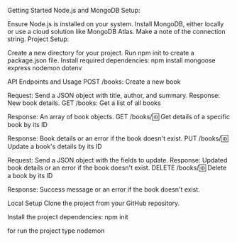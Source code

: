 Getting Started
Node.js and MongoDB Setup:

Ensure Node.js is installed on your system.
Install MongoDB, either locally or use a cloud solution like MongoDB Atlas. Make a note of the connection string.
Project Setup:

Create a new directory for your project.
Run npm init to create a package.json file.
Install required dependencies:
npm install mongoose express nodemon dotenv



API Endpoints and Usage
POST /books: Create a new book

Request: Send a JSON object with title, author, and summary.
Response: New book details.
GET /books: Get a list of all books

Response: An array of book objects.
GET /books/:id: Get details of a specific book by its ID

Response: Book details or an error if the book doesn't exist.
PUT /books/:id: Update a book's details by its ID

Request: Send a JSON object with the fields to update.
Response: Updated book details or an error if the book doesn't exist.
DELETE /books/:id: Delete a book by its ID

Response: Success message or an error if the book doesn't exist.

Local Setup
Clone the project from your GitHub repository.

Install the project dependencies:
npm init

for run the project type 
nodemon